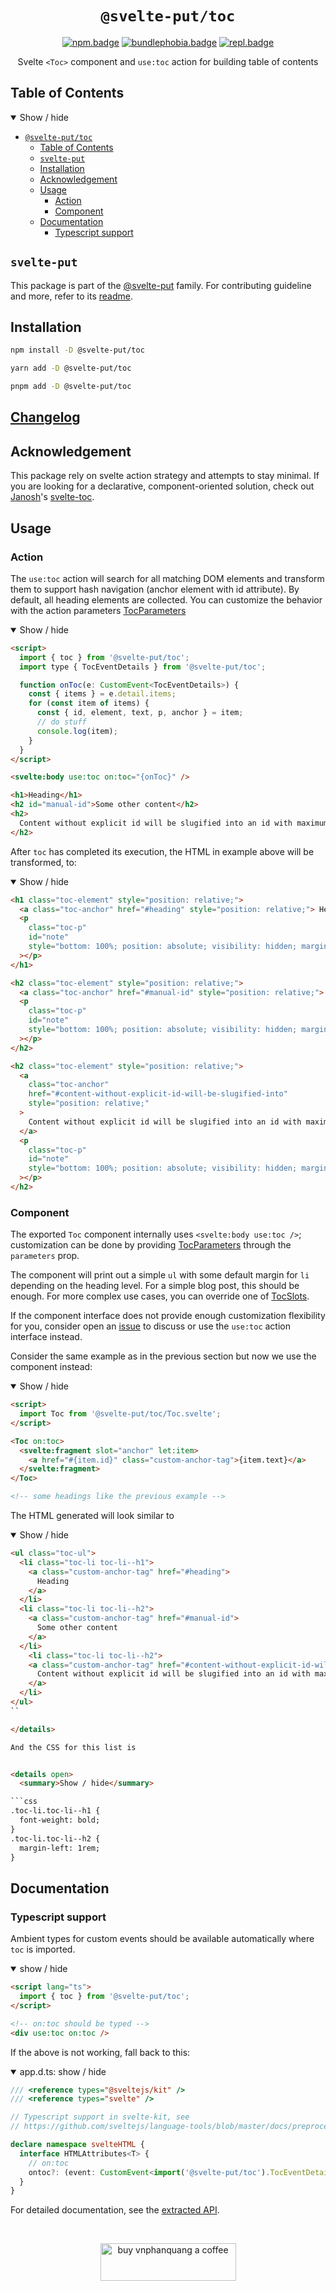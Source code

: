 <div align="center">

# `@svelte-put/toc`

[![npm.badge]][npm] [![bundlephobia.badge]][bundlephobia] [![repl.badge]][repl]

Svelte `<Toc>` component and `use:toc` action for building table of contents

</div>

## Table of Contents

<details open>
  <summary>Show / hide</summary>

- [`@svelte-put/toc`](#svelte-puttoc)
  - [Table of Contents](#table-of-contents)
  - [`svelte-put`](#svelte-put)
  - [Installation](#installation)
  - [Acknowledgement](#acknowledgement)
  - [Usage](#usage)
    - [Action](#action)
    - [Component](#component)
  - [Documentation](#documentation)
    - [Typescript support](#typescript-support)

</details>

## `svelte-put`

This package is part of the [@svelte-put][github.monorepo] family. For contributing guideline and more, refer to its [readme][github.monorepo].

## Installation

```bash
npm install -D @svelte-put/toc
```

```bash
yarn add -D @svelte-put/toc
```

```bash
pnpm add -D @svelte-put/toc
```

## [Changelog][github.changelog]

## Acknowledgement

This package rely on svelte action strategy and attempts to stay minimal. If you are looking for a declarative, component-oriented solution, check out [Janosh][janosh]'s [svelte-toc].

## Usage

### Action

The `use:toc` action will search for all matching DOM elements and
transform them to support hash navigation (anchor element with id attribute).
By default, all heading elements are collected. You can customize the behavior
with the action parameters [TocParameters][github.api.tocparameters]

<details open>
  <summary>Show / hide</summary>

```html
<script>
  import { toc } from '@svelte-put/toc';
  import type { TocEventDetails } from '@svelte-put/toc';

  function onToc(e: CustomEvent<TocEventDetails>) {
    const { items } = e.detail.items;
    for (const item of items) {
      const { id, element, text, p, anchor } = item;
      // do stuff
      console.log(item);
    }
  }
</script>

<svelte:body use:toc on:toc="{onToc}" />

<h1>Heading</h1>
<h2 id="manual-id">Some other content</h2>
<h2>
  Content without explicit id will be slugified into an id with maximum length of 50 characters
</h2>
```

</details>

After `toc` has completed its execution, the HTML in example above will be transformed, to:

<details open>
  <summary>Show / hide</summary>

```html
<h1 class="toc-element" style="position: relative;">
  <a class="toc-anchor" href="#heading" style="position: relative;"> Heading </a>
  <p
    class="toc-p"
    id="note"
    style="bottom: 100%; position: absolute; visibility: hidden; margin-top: -96px; height: 96px;"
  ></p>
</h1>

<h2 class="toc-element" style="position: relative;">
  <a class="toc-anchor" href="#manual-id" style="position: relative;"> Some other content </a>
  <p
    class="toc-p"
    id="note"
    style="bottom: 100%; position: absolute; visibility: hidden; margin-top: -96px; height: 96px;"
  ></p>
</h2>

<h2 class="toc-element" style="position: relative;">
  <a
    class="toc-anchor"
    href="#content-without-explicit-id-will-be-slugified-into"
    style="position: relative;"
  >
    Content without explicit id will be slugified into an id with maximum length of 50 characters
  </a>
  <p
    class="toc-p"
    id="note"
    style="bottom: 100%; position: absolute; visibility: hidden; margin-top: -96px; height: 96px;"
  ></p>
</h2>
```

</details>

### Component

The exported `Toc` component internally uses `<svelte:body use:toc />`; customization can be done by
providing [TocParameters][github.api.tocparameters] through the `parameters` prop.

The component will print out a simple `ul` with some default margin for `li` depending on the heading level. For a simple blog post, this should be enough. For more complex use cases, you can override one of [TocSlots][github.api.tocslots].

If the component interface does not provide enough customization flexibility for you, consider open an [issue][github.issues] to discuss or use the `use:toc` action interface instead.

Consider the same example as in the previous section but now we use the component instead:

<details open>
  <summary>Show / hide</summary>

```html
<script>
  import Toc from '@svelte-put/toc/Toc.svelte';
</script>

<Toc on:toc>
  <svelte:fragment slot="anchor" let:item>
    <a href="#{item.id}" class="custom-anchor-tag">{item.text}</a>
  </svelte:fragment>
</Toc>

<!-- some headings like the previous example -->
```

</details>

The HTML generated will look similar to

<details open>
  <summary>Show / hide</summary>

````html
<ul class="toc-ul">
  <li class="toc-li toc-li--h1">
    <a class="custom-anchor-tag" href="#heading">
      Heading
    </a>
  </li>
  <li class="toc-li toc-li--h2">
    <a class="custom-anchor-tag" href="#manual-id">
      Some other content
    </a>
  </li>
    <li class="toc-li toc-li--h2">
    <a class="custom-anchor-tag" href="#content-without-explicit-id-will-be-slugified-into">
      Content without explicit id will be slugified into an id with maximum length of 50 characters
    </a>
  </li>
</ul>
``

</details>

And the CSS for this list is


<details open>
  <summary>Show / hide</summary>

```css
.toc-li.toc-li--h1 {
  font-weight: bold;
}
.toc-li.toc-li--h2 {
  margin-left: 1rem;
}
````

</details>

## Documentation

### Typescript support

Ambient types for custom events should be available automatically where `toc` is imported.

<details open>
  <summary> show / hide </summary>

```html
<script lang="ts">
  import { toc } from '@svelte-put/toc';
</script>

<!-- on:toc should be typed -->
<div use:toc on:toc />
```

</details>

If the above is not working, fall back to this:

<details open>
  <summary> app.d.ts: show / hide </summary>

```typescript
/// <reference types="@sveltejs/kit" />
/// <reference types="svelte" />

// Typescript support in svelte-kit, see
// https://github.com/sveltejs/language-tools/blob/master/docs/preprocessors/typescript.md#im-using-an-attributeevent-on-a-dom-element-and-it-throws-a-type-error

declare namespace svelteHTML {
  interface HTMLAttributes<T> {
    // on:toc
    ontoc?: (event: CustomEvent<import('@svelte-put/toc').TocEventDetails>) => void;
  }
}
```

</details>

For detailed documentation, see the [extracted API][github.api].

<br />

<p align="center">
  <a href="https://www.buymeacoffee.com/vnphanquang" target="_blank">
    <img
      src="https://cdn.buymeacoffee.com/buttons/v2/default-yellow.png"
      height="60"
      width="217"
      alt="buy vnphanquang a coffee"
    />
  </a>
</p>

<!-- github specifics -->

[github.monorepo]: https://github.com/vnphanquang/svelte-put
[github.changelog]: https://github.com/vnphanquang/svelte-put/blob/main/packages/actions/toc/CHANGELOG.md
[github.issues]: https://github.com/vnphanquang/svelte-put/issues?q=
[github.api]: https://github.com/vnphanquang/svelte-put/blob/main/packages/actions/toc/api/docs/index.md
[github.api.tocprops]: https://github.com/vnphanquang/svelte-put/blob/main/packages/actions/toc/api/docs/toc.tocprops.md
[github.api.tocslots]: https://github.com/vnphanquang/svelte-put/blob/main/packages/actions/toc/api/docs/toc.tocslots.md
[github.api.tocparameters]: https://github.com/vnphanquang/svelte-put/blob/main/packages/actions/toc/api/docs/toc.tocparameters.md

<!-- heading badge -->

[npm.badge]: https://img.shields.io/npm/v/@svelte-put/toc
[npm]: https://www.npmjs.com/package/@svelte-put/toc
[bundlephobia.badge]: https://img.shields.io/bundlephobia/minzip/@svelte-put/toc?label=minzipped
[bundlephobia]: https://bundlephobia.com/package/@svelte-put/toc

<!-- external resources -->

[svelte-toc]: https://github.com/janosh/svelte-toc
[janosh]: https://github.com/janosh

<!-- repl -->

[repl]: https://svelte.dev/repl/0a68001337544b8ab55995fb3d02d1f6
[repl.badge]: https://img.shields.io/static/v1?label=&message=Svelte+REPL&logo=svelte&logoColor=fff&color=ff3e00

